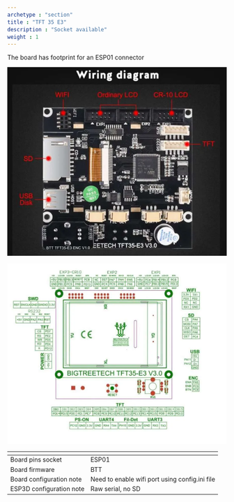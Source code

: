 ```yaml
---
archetype : "section"
title : "TFT 35 E3"
description : "Socket available"
weight : 1
---
```

The board has footprint for an ESP01 connector

![step1](board.png)

![step2](pinout.png)

| <!-- -->  | <!-- --> |
|-|-|
| Board pins socket | ESP01 |
| Board firmware | BTT | 
| Board configuration note |Need to enable wifi port using config.ini file|
| ESP3D configuration note | Raw serial, no SD |